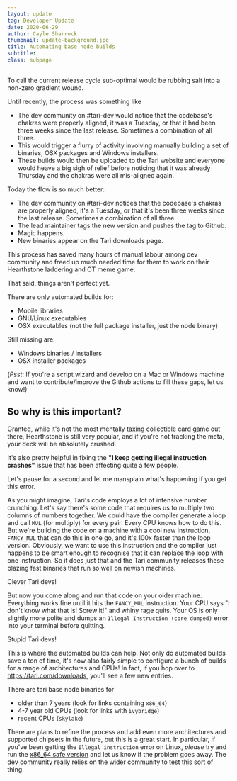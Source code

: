 ```yaml
---
layout: update
tag: Developer Update
date: 2020-06-29
author: Cayle Sharrock
thumbnail: update-background.jpg
title: Automating base node builds
subtitle:
class: subpage
---
```


To call the current release cycle sub-optimal would be rubbing salt into a non-zero gradient wound.

Until recently, the process was something like

- The dev community on #tari-dev would notice that the codebase's chakras were properly aligned, it was a Tuesday, or
  that it had been three weeks since the last release. Sometimes a combination of all three.
- This would trigger a flurry of activity involving manually building a set of binaries, OSX packages and Windows
  installers.
- These builds would then be uploaded to the Tari website and everyone would heave a big sigh of relief before noticing
  that it was already Thursday and the chakras were all mis-aligned again.

Today the flow is so much better:

- The dev community on #tari-dev notices that the codebase's chakras are properly aligned, it's a Tuesday, or that it's
  been three weeks since the last release. Sometimes a combination of all three.
- The lead maintainer tags the new version and pushes the tag to Github.
- Magic happens.
- New binaries appear on the Tari downloads page.

This process has saved many hours of manual labour among dev community and freed up much needed time for them to work on
their Hearthstone laddering and CT meme game.

That said, things aren't perfect yet.

There are only automated builds for:

- Mobile libraries
- GNU/Linux executables
- OSX executables (not the full package installer, just the node binary)

Still missing are:

- Windows binaries / installers
- OSX installer packages

(_Psst_: If you're a script wizard and develop on a Mac or Windows machine and want to contribute/improve the Github
actions to fill these gaps, let us know!)

## So why is this important?

Granted, while it's not the most mentally taxing collectible card game out there, Hearthstone is still very popular, and
if you're not tracking the meta, your deck will be absolutely crushed.

It's also pretty helpful in fixing the **"I keep getting illegal instruction crashes"** issue that has been affecting
quite a few people.

Let's pause for a second and let me mansplain what's happening if you get this error.

As you might imagine, Tari's code employs a lot of intensive number crunching. Let's say there's some code that requires
us to multiply two columns of numbers together. We could have the compiler generate a loop and call `MUL` (for multiply)
for every pair. Every CPU knows how to do this. But we're building the code on a machine with a cool new instruction,
`FANCY_MUL` that can do this in one go, and it's 100x faster than the loop version. Obviously, we want to use this instruction and
the compiler just happens to be smart enough to recognise that it can replace the loop with one instruction. So it does just that
and the Tari community releases these blazing fast binaries that run so well on newish machines.

Clever Tari devs!

But now you come along and run that code on your older machine. Everything works fine until it hits the `FANCY_MUL`
instruction. Your CPU says "I don't know what that is! Screw it!" and whiny rage quits. Your OS is only slightly more polite and
dumps an `Illegal Instruction (core dumped)` error into your terminal before quitting.

Stupid Tari devs!

This is where the automated builds can help. Not only do automated builds save a ton of time, it's now also fairly simple to configure a bunch of builds
for a range of architectures and CPUs! In fact, if you hop over to <https://tari.com/downloads>, you'll see a few new entries.

There are tari base node binaries for

- older than 7 years (look for links containing `x86_64`)
- 4-7 year old CPUs (look for links with `ivybridge`)
- recent CPUs (`skylake`)

There are plans to refine the process and add even more architectures and supported chipsets in the future, but this is a great start. In particular, if
you've been getting the `Illegal instruction` error on Linux, _please_ try and run the [x86_64 safe version](https://tari-binaries.s3.amazonaws.com/linux/tari_base_node-ubuntu-x86-64-safe-0.4.2.bz2)
and let us know if the problem goes away. The dev community really relies on the wider community to test this sort of thing.

